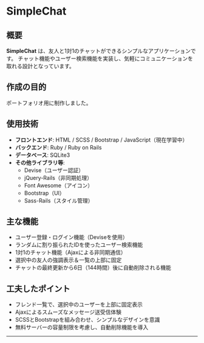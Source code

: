 # SimpleChat

## 概要
**SimpleChat** は、友人と1対1のチャットができるシンプルなアプリケーションです。
チャット機能やユーザー検索機能を実装し、気軽にコミュニケーションを取れる設計となっています。

## 作成の目的
ポートフォリオ用に制作しました。

## 使用技術
- **フロントエンド**: HTML / SCSS / Bootstrap / JavaScript（現在学習中）
- **バックエンド**: Ruby / Ruby on Rails
- **データベース**: SQLite3
- **その他ライブラリ等**:
  - Devise（ユーザー認証）
  - jQuery-Rails（非同期処理）
  - Font Awesome（アイコン）
  - Bootstrap（UI）
  - Sass-Rails（スタイル管理）


## 主な機能
- ユーザー登録・ログイン機能（Deviseを使用）
- ランダムに割り振られたIDを使ったユーザー検索機能
- 1対1のチャット機能（Ajaxによる非同期通信）
- 選択中の友人の強調表示＆一覧の上部に固定
- チャットの最終更新から6日（144時間）後に自動削除される機能

## 工夫したポイント
- フレンド一覧で、選択中のユーザーを上部に固定表示
- Ajaxによるスムーズなメッセージ送受信体験
- SCSSとBootstrapを組み合わせ、シンプルなデザインを意識
- 無料サーバーの容量制限を考慮し、自動削除機能を導入

---